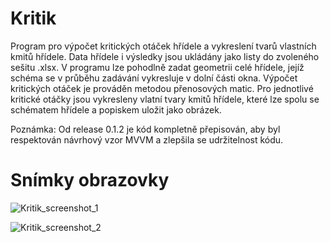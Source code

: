 # Kritik
Program pro výpočet kritických otáček hřídele a vykreslení tvarů vlastních kmitů hřídele.
Data hřídele i výsledky jsou ukládány jako listy do zvoleného sešitu .xlsx. V programu lze pohodlně zadat geometrii celé hřídele, jejíž schéma se v průběhu zadávání vykresluje v dolní části okna. Výpočet kritických otáček je prováděn metodou přenosových matic. Pro jednotlivé kritické otáčky jsou vykresleny vlatní tvary kmitů hřídele, které lze spolu se schématem hřídele a popiskem uložit jako obrázek.

Poznámka: Od release 0.1.2 je kód kompletně přepisován, aby byl respektován návrhový vzor MVVM a zlepšila se udržitelnost kódu.

# Snímky obrazovky
![Kritik_screenshot_1](https://user-images.githubusercontent.com/93245222/165526877-b7837726-cb79-4b24-a92e-42a55b3a2c1a.png)

![Kritik_screenshot_2](https://user-images.githubusercontent.com/93245222/165527163-05ef4eaa-1d96-41c2-b628-cb4ec0f5101a.png)
